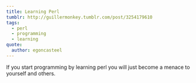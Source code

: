 ```yaml
---
title: Learning Perl
tumblr: http://guillermonkey.tumblr.com/post/3254179610
tags:
  - perl
  - programming
  - learning
quote:
  author: egoncasteel
---
```


If you start programming by learning perl you will just become a menace to yourself and others.
